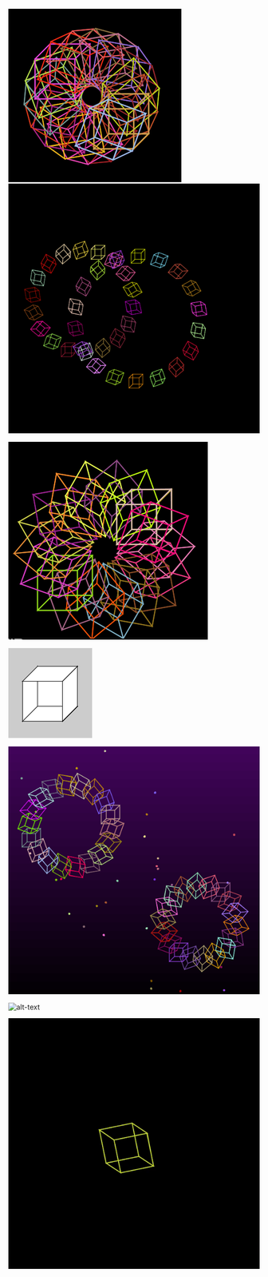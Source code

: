 ![](images/onecube.png) ![](images/twocubes.png)

![](images/flowercube.png)

![](images/roughcube.png)

![](images/finalsketch.png)

![alt-text](images/finalsketch.gif)
 
![alt-text](images/glitch.gif)

